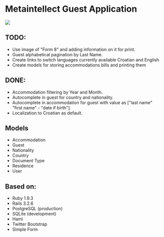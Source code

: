 # Metaintellect Guest Application

![](https://github.com/xajler/mi-guest/raw/master/doc/miguest.png)

## TODO:
* Use image of "Form 8" and adding information on it for print.
* Guest alphabetical pagination by Last Name.
* Create links to switch languages currently available Croatian and English
* Create models for storing accommodations bills and printing them 

## DONE:
* Accommodation filtering by Year and Month.
* Autocomplete in guest for country and nationality.
* Autocomplete in accommodation for guest with value as ["last name" "first name" - "date if birth"].
* Localization to Croatian as default.

## Models
* Accommodation
* Guest
* Nationality
* Country
* Document Type
* Residence
* User

## Based on:
* Ruby 1.9.3
* Rails 3.2.6
* PostgreSQL (production)
* SQLite (development)
* Haml
* Twitter Bootstrap
* Simple Form
